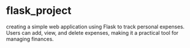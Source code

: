 # flask_project
creating a simple web application using Flask to track personal expenses. Users can add, view, and delete expenses, making it a practical tool for managing finances.
